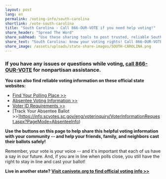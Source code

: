 ```yaml
---
layout: post
lang: en
permalink: /voting-info/south-carolina
shortlink: /vote-south-carolina
title: "South Carolina - Call 866-OUR-VOTE if you need help voting!"
share_header: "Spread The Word"
share_subhead: "Use these sharing tools to post trusted, reliable South Carolina voting information!"
share_text: "South Carolina: know your voting rights! Call 866-OUR-VOTE if you need help voting, or use these official resources."
share_image: /assets/uploads/state-share-images/SOUTH-CAROLINA.png
---
```

### **If you have any issues or questions while voting, [call 866-OUR-VOTE](tel:8666878683) for nonpartisan assistance.**

**You can also find reliable voting information on these official state websites:**

* [Find Your Polling Place >>](https://info.scvotes.sc.gov/eng/voterinquiry/VoterInformationRequest.aspx?PageMode=VoterInfo)
* [Absentee Voting Information >>](https://www.scvotes.org/absentee-voting)
* [Voter ID Requirements >>](https://www.scvotes.org/node/235)
* [Track Your Absentee Ballot >>]https://info.scvotes.sc.gov/eng/voterinquiry/VoterInformationRequest.aspx?PageMode=AbsenteeInfo)

**Use the buttons on this page to help share this helpful voting information with your community -- and help your friends, family, and neighbors cast their ballots safely!**

Remember, your vote is your voice -- and it's important that each of us have a say in our future. And, if you are in line when polls close, you still have the right to stay in line and cast your ballot!

**Live in another state? [Visit canivote.org to find official voting info >>](https://canivote.org)**